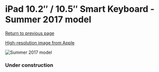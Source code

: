 # iPad 10.2″ / 10.5″ Smart Keyboard - Summer 2017 model

[Return to previous page](/ipad_pro105)

[High-resolution image from Apple](https://store.storeimages.cdn-apple.com/8756/as-images.apple.com/is/MPTL2?wid=4500&hei=4500&fmt=png)

<div style="width: 384px"><img src="/everypreview/MPTL2.png" alt="Summer 2017 model"></div>

### Under construction
